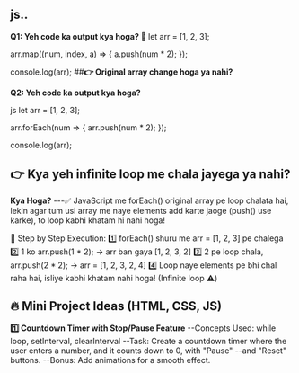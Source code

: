 ## js..

**Q1: Yeh code ka output kya hoga? 🤔**
let arr = [1, 2, 3];

arr.map((num, index, a) => {
    a.push(num * 2);
});

console.log(arr);
##**👉 Original array change hoga ya nahi?**


**Q2: Yeh code ka output kya hoga?**

js
let arr = [1, 2, 3];

arr.forEach(num => {
    arr.push(num * 2);
});

console.log(arr);
## **👉 Kya yeh infinite loop me chala jayega ya nahi?**

 **Kya Hoga?**
---✅ JavaScript me forEach() original array pe loop chalata hai, lekin agar tum usi array me naye elements add karte jaoge (push() use karke),     to  loop kabhi khatam hi nahi hoga!

🔸 Step by Step Execution: 1️⃣ forEach() shuru me arr = [1, 2, 3] pe chalega
2️⃣ 1 ko arr.push(1 * 2); → arr ban gaya [1, 2, 3, 2]
3️⃣ 2 pe loop chala, arr.push(2 * 2); → arr = [1, 2, 3, 2, 4]
4️⃣ Loop naye elements pe bhi chal raha hai, isliye kabhi khatam nahi hoga! (Infinite loop ⚠️)


## 🔥 Mini Project Ideas (HTML, CSS, JS)
**1️⃣ Countdown Timer with Stop/Pause Feature**
--Concepts Used: while loop, setInterval, clearInterval
--Task: Create a countdown timer where the user enters a number, and it counts down to 0, with "Pause" --and "Reset" buttons.
--Bonus: Add animations for a smooth effect.